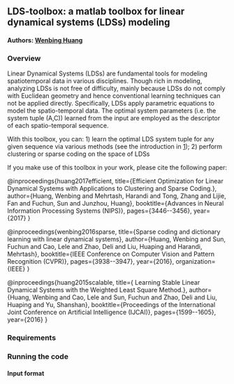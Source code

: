 ﻿## LDS-toolbox: a matlab toolbox for linear dynamical systems (LDSs) modeling

#### Authors: [Wenbing Huang](https://sites.google.com/site/wenbinghuangshomepage/)

### Overview

Linear Dynamical Systems (LDSs) are fundamental tools for modeling spatiotemporal data in various disciplines. 
Though rich in modeling, analyzing LDSs is not free of difficulty, mainly because LDSs do not comply with Euclidean geometry
and hence conventional learning techniques can not be applied directly. Specifically, LDSs apply parametric equations to model
the spatio-temporal data. The optimal system parameters (i.e. the system tuple (A,C)) learned from the input are employed as
the descriptor of each spatio-temporal sequence. 

With this toolbox, you can: 1) learn the optimal LDS system tuple for any given sequence via various methods (see the introduction in [1](https://pdfs.semanticscholar.org/feee/da4ef6adcf49207b3509bd1fc38765d21ea6.pdf)); 2) perform clustering or sparse coding on the space of LDSs  

If you make use of this toolbox in your work, please cite the following paper:

   @inproceedings{huang2017efficient, 
     title={Efficient Optimization for Linear Dynamical Systems with Applications to Clustering and Sparse Coding.}, 
     author={Huang, Wenbing and Mehrtash, Harandi and Tong, Zhang and Lijie, Fan and Fuchun, Sun and Junzhou, Huang}, 
     booktitle={Advances in Neural Information Processing Systems (NIPS)}, 
     pages={3446--3456}, 
     year={2017} 
     } 

   @inproceedings{wenbing2016sparse, 
     title={Sparse coding and dictionary learning with linear dynamical systems}, 
     author={Huang, Wenbing and Sun, Fuchun and Cao, Lele and Zhao, Deli and Liu, Huaping and Harandi, Mehrtash}, 
     booktitle={IEEE Conference on Computer Vision and Pattern Recognition (CVPR)}, 
     pages={3938--3947}, 
     year={2016}, 
     organization={IEEE} 
     } 

   @inproceedings{huang2015scalable, 
     title={ Learning Stable Linear Dynamical Systems with the Weighted Least Square Method.}, 
     author={Huang, Wenbing and Cao, Lele and Sun, Fuchun and Zhao, Deli and Liu, Huaping and Yu, Shanshan}, 
     booktitle={Proceedings of the International Joint Conference on Artificial Intelligence (IJCAI)}, 
     pages={1599--1605}, 
     year={2016} 
     }

### Requirements


### Running the code



#### Input format
